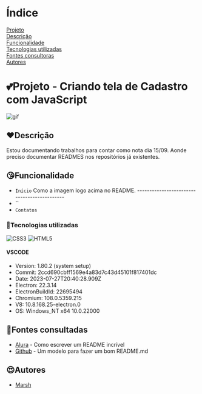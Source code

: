 # Índice

[Projeto](https://github.com/MarshyyUWU/cadastroJava/blob/main/README.md#projeto---criando-tela-de-cadastro-com-javascript)  
[Descrição](https://github.com/MarshyyUWU/cadastroJava/blob/main/README.md#%EF%B8%8Fdescri%C3%A7%C3%A3o)  
[Funcionalidade](https://github.com/MarshyyUWU/cadastroJava/blob/main/README.md#funcionalidade)  
[Tecnologias utilizadas](https://github.com/MarshyyUWU/cadastroJava/blob/main/README.md#tecnologias-utilizadas)  
[Fontes consultoras](https://github.com/MarshyyUWU/cadastroJava/blob/main/README.md#fontes-consultadas)   
[Autores](https://github.com/MarshyyUWU/cadastroJava/blob/main/README.md#autores)

# 💕Projeto - Criando tela de Cadastro com JavaScript

![gif](gif/gif_pica.gif)

## ❤️Descrição

Estou documentando trabalhos para contar como nota dia 15/09. Aonde preciso documentar READMES nos repositórios já existentes.

## 😘Funcionalidade

- `Início`
Como a imagem logo acima no README. --------------------------------------------
- ``
- `Contatos`
### 💖Tecnologias utilizadas
![CSS3](https://img.shields.io/badge/css3-%231572B6.svg?style=for-the-badge&logo=css3&logoColor=white)
![HTML5](https://img.shields.io/badge/html5-%23E34F26.svg?style=for-the-badge&logo=html5&logoColor=white)
#### VSCODE
- Version: 1.80.2 (system setup)  
- Commit: 2ccd690cbff1569e4a83d7c43d45101f817401dc  
- Date: 2023-07-27T20:40:28.909Z  
- Electron: 22.3.14  
- ElectronBuildId: 22695494  
- Chromium: 108.0.5359.215   
- V8: 10.8.168.25-electron.0  
- OS: Windows_NT x64 10.0.22000  
## 🥰Fontes consultadas

* [Alura](https://www.alura.com.br/artigos/escrever-bom-readme) - Como escrever um README incrível
* [Github](https://gist.github.com/lohhans/f8da0b147550df3f96914d3797e9fb89) - Um modelo para fazer um bom README.md

## 😍Autores
* [Marsh](https://github.com/MarshyyUWU)

